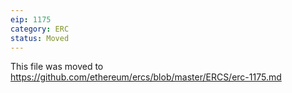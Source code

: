 ```yaml
---
eip: 1175
category: ERC
status: Moved
---
```


This file was moved to https://github.com/ethereum/ercs/blob/master/ERCS/erc-1175.md
